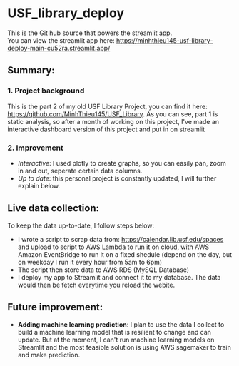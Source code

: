 # USF_library_deploy
This is the Git hub source that powers the streamlit app.  
You can view the streamlit app here: https://minhthieu145-usf-library-deploy-main-cu52ra.streamlit.app/

## Summary:
### 1. Project background
This is the part 2 of my old USF Library Project, you can find it here: https://github.com/MinhThieu145/USF_Library. As you can see, part 1 is static analysis, so after a month of working on this project, I've made an interactive dashboard version of this project and put in on streamlit

### 2. Improvement 
- *Interactive*: I used plotly to create graphs, so you can easily pan, zoom in and out, seperate certain data columns.
- *Up to date*: this personal project is constantly updated, I will further explain below.

## Live data collection:
To keep the data up-to-date, I follow steps below:

- I wrote a script to scrap data from: https://calendar.lib.usf.edu/spaces and upload to script to AWS Lambda to run it on cloud, with AWS Amazon EventBridge to run it on a fixed shedule (depend on the day, but on weekday I run it every hour from 5am to 6pm)
- The script then store data to AWS RDS (MySQL Database)
- I deploy my app to Streamlit and connect it to my database. The data would then be fetch everytime you reload the webite.

## Future improvement:
- **Adding machine learning prediction**: I plan to use the data I collect to build a machine learning model that is resilient to change and can update. But at the moment, I can't run machine learning models on Streamlit and the most feasible solution is using AWS sagemaker to train and make prediction. 



